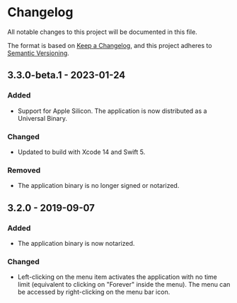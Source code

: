 # Changelog

All notable changes to this project will be documented in this file.

The format is based on [Keep a Changelog](https://keepachangelog.com/en/1.0.0/),
and this project adheres to [Semantic Versioning](https://semver.org/spec/v2.0.0.html).

## 3.3.0-beta.1 - 2023-01-24

### Added

- Support for Apple Silicon. The application is now distributed as a Universal Binary.

### Changed

- Updated to build with Xcode 14 and Swift 5.

### Removed

- The application binary is no longer signed or notarized.

## 3.2.0 - 2019-09-07

### Added

- The application binary is now notarized.

### Changed

- Left-clicking on the menu item activates the application with no time limit
  (equivalent to clicking on "Forever" inside the menu). The menu can be
  accessed by right-clicking on the menu bar icon.
